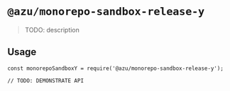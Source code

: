 # `@azu/monorepo-sandbox-release-y`

> TODO: description

## Usage

```
const monorepoSandboxY = require('@azu/monorepo-sandbox-release-y');

// TODO: DEMONSTRATE API
```
